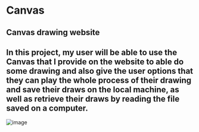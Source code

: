 # Canvas
## Canvas drawing website

## In this project, my user will be able to use the Canvas that I provide on the website to able do some drawing and also give the user options that they can play the whole process of their drawing and save their draws on the local machine, as well as retrieve their draws by reading the file saved on a computer.


![image](https://user-images.githubusercontent.com/61810170/152289517-0735115f-50f3-43c6-93af-bb0a36a932da.png)
